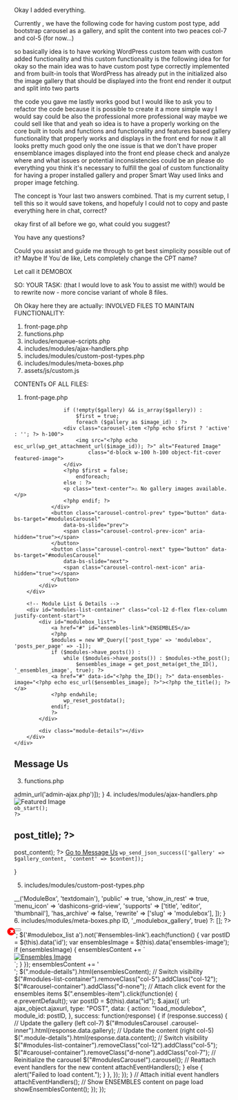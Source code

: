 Okay I added everything.

Currently , we have the following code for having custom post type, add bootstrap carousel as a gallery, and split the content into two peaces col-7 and col-5 (for now...)

so basically idea is to have working WordPress custom team with custom added functionality and this custom functionality is the following idea for for okay so the main idea was to have custom post type correctly implemented and from built-in tools that WordPress has already put in the initialized also the image gallery that should be displayed into the front end render it output and split into two parts 

the code you gave me lastly works good but I would like to ask you to refactor the code because it is possible to create it a more simple way I would say could be also the professional more professional way maybe we could sell like that and yeah so idea is to have a properly working on the core built in tools and functions and functionality and features based gallery functionality that properly works and displays in the front end for now it all looks pretty much good only the one issue is that we don't have proper ensemblance images displayed into the front end please check and analyze where and what issues or potential inconsistencies could be an please do everything you think it's necessary to fulfill the goal of custom functionality for having a proper installed gallery and proper Smart Way used links and proper image fetching.


The concept is Your last two answers combined. That is my current setup, I tell this so it would save tokens, and hopefuly I could not to copy and paste everything here in chat, correct?

okay first of all before we go, what could you suggest?

You have any questions?

Could you assist and guide me through to get best simplicity possible out of it? Maybe If You`de like, Lets completely change the CPT name? 

Let call it DEMOBOX

SO:
YOUR TASK: (that I would love to ask You to assist me with!) would be to rewrite now - more concise variant of whole 8 files.

Oh Okay here they are actually:
INVOLVED FILES TO MAINTAIN FUNCTIONALITY:
1. front-page.php
2. functions.php
3. includes/enqueue-scripts.php
4. includes/modules/ajax-handlers.php
5. includes/modules/custom-post-types.php
6. includes/modules/meta-boxes.php
7. assets/js/custom.js

CONTENTs OF ALL FILES:

1. front-page.php
<?php
get_header(); ?>

<div class="container-fluid h-100">
    <div class="row h-100">
        <!-- Gallery Section (Left) -->
        <div id="carousel-container" class="col-7 d-flex justify-content-center align-items-center vh-100 d-none">
            <div id="modulesCarousel" class="carousel slide h-100 w-100 pointer-event" data-bs-ride="carousel">
                <div class="carousel-inner h-100">
                    <?php
                    $gallery = get_post_meta(get_the_ID(), '_modulebox_gallery', true);
                    $gallery = maybe_unserialize($gallery); // Ensure correct format

                    if (!empty($gallery) && is_array($gallery)) :
                        $first = true;
                        foreach ($gallery as $image_id) : ?>
                    <div class="carousel-item <?php echo $first ? 'active' : ''; ?> h-100">
                        <img src="<?php echo esc_url(wp_get_attachment_url($image_id)); ?>" alt="Featured Image"
                            class="d-block w-100 h-100 object-fit-cover featured-image">
                    </div>
                    <?php $first = false;
                        endforeach;
                    else : ?>
                    <p class="text-center">⚠ No gallery images available.</p>
                    <?php endif; ?>
                </div>
                <button class="carousel-control-prev" type="button" data-bs-target="#modulesCarousel"
                    data-bs-slide="prev">
                    <span class="carousel-control-prev-icon" aria-hidden="true"></span>
                </button>
                <button class="carousel-control-next" type="button" data-bs-target="#modulesCarousel"
                    data-bs-slide="next">
                    <span class="carousel-control-next-icon" aria-hidden="true"></span>
                </button>
            </div>
        </div>

        <!-- Module List & Details -->
        <div id="modules-list-container" class="col-12 d-flex flex-column justify-content-start">
            <div id="modulebox_list">
                <a href="#" id="ensembles-link">ENSEMBLES</a>
                <?php
                $modules = new WP_Query(['post_type' => 'modulebox', 'posts_per_page' => -1]);
                if ($modules->have_posts()) :
                    while ($modules->have_posts()) : $modules->the_post(); 
                        $ensembles_image = get_post_meta(get_the_ID(), '_ensembles_image', true); ?>
                <a href="#" data-id="<?php the_ID(); ?>" data-ensembles-image="<?php echo esc_url($ensembles_image); ?>"><?php the_title(); ?></a>
                <?php endwhile;
                    wp_reset_postdata();
                endif;
                ?>
            </div>

            <div class="module-details"></div>
        </div>
    </div>
</div>

<div class="container text-center py-4">
    <h2 class="display-5">Message Us</h2>
    <div class="d-flex justify-content-center">
        <div id="message-us">
            <?php echo do_shortcode('[contact-form-7 id="235e694" title="message-us"]'); ?>
        </div>
    </div>
</div>

<script>
jQuery(document).ready(function($) {
    function attachEventHandlers() {
        // Handle 'Go to Message Us' button click
        $(".go-to-message-us").off("click").on("click", function() {
            var postTitle = $(this).data("title");
            $("#post-title").val(postTitle);
            $("#your-subject").val(postTitle);
        });

        // Handle "ENSEMBLES" link click
        $("#ensembles-link").on("click", function(e) {
            e.preventDefault();
            showEnsemblesContent();
        });

        // Handle module link click
        $("#modulebox_list a").not("#ensembles-link").click(function(e) {
            e.preventDefault();
            var postID = $(this).data("id");

            $.ajax({
                url: ajax_object.ajaxurl,
                type: "POST",
                data: {
                    action: "load_modulebox",
                    module_id: postID,
                },
                success: function(response) {
                    if (response.success) {
                        // Update the gallery (left col-7)
                        $("#modulesCarousel .carousel-inner").html(response.data.gallery);

                        // Update the content (right col-5)
                        $(".module-details").html(response.data.content);

                        // Switch visibility
                        $("#modules-list-container").removeClass("col-12").addClass("col-5");
                        $("#carousel-container").removeClass("d-none").addClass("col-7");

                        // Reinitialize the carousel
                        $("#modulesCarousel").carousel();

                        // Reattach event handlers for the new content
                        attachEventHandlers();
                    } else {
                        alert("Failed to load content.");
                    }
                },
            });
        });
    }

    function showEnsemblesContent() {
        var ensemblesContent = '<div class="container"><div class="row">';
        $('#modulebox_list a').not('#ensembles-link').each(function() {
            var postID = $(this).data('id');
            var ensemblesImage = $(this).data('ensembles-image');
            if (ensemblesImage) {
                ensemblesContent += `
                    <div class="col-12 col-md-6 col-lg-4">
                        <a href="#" data-id="${postID}" class="ensembles-item">
                            <img src="${ensemblesImage}" class="img-fluid" alt="Ensembles Image">
                        </a>
                    </div>
                `;
            }
        });
        ensemblesContent += '</div></div>';
        $(".module-details").html(ensemblesContent);

        // Switch visibility
        $("#modules-list-container").removeClass("col-5").addClass("col-12");
        $("#carousel-container").addClass("d-none");

        // Attach click event for the ensembles items
        $(".ensembles-item").click(function(e) {
            e.preventDefault();
            var postID = $(this).data("id");
            $.ajax({
                url: ajax_object.ajaxurl,
                type: "POST",
                data: {
                    action: "load_modulebox",
                    module_id: postID,
                },
                success: function(response) {
                    if (response.success) {
                        // Update the gallery (left col-7)
                        $("#modulesCarousel .carousel-inner").html(response.data.gallery);

                        // Update the content (right col-5)
                        $(".module-details").html(response.data.content);

                        // Switch visibility
                        $("#modules-list-container").removeClass("col-12").addClass("col-5");
                        $("#carousel-container").removeClass("d-none").addClass("col-7");

                        // Reinitialize the carousel
                        $("#modulesCarousel").carousel();

                        // Reattach event handlers for the new content
                        attachEventHandlers();
                    } else {
                        alert("Failed to load content.");
                    }
                },
            });
        });
    }

    // Attach initial event handlers
    attachEventHandlers();

    // Show ENSEMBLES content on page load
    showEnsemblesContent();
});
</script>

<?php
get_footer();
?>
   
3. functions.php
<?php

/**
 * @package Bootscore Child
 *
 * @version 6.0.0
 */

// Exit if accessed directly
defined('ABSPATH') || exit;

// Enqueue scripts and styles
require_once get_stylesheet_directory() . '/includes/enqueue-scripts.php';

// Include additional files from the modules directory
foreach (glob(get_stylesheet_directory() . '/includes/modules/*.php') as $file) {
  require_once $file;
}

4. includes/enqueue-scripts.php
<?php

add_action('wp_enqueue_scripts', 'bootscore_child_enqueue_styles');
function bootscore_child_enqueue_styles()
{
    $theme_dir = get_stylesheet_directory_uri();
    $theme_path = get_stylesheet_directory();

    // Enqueue styles
    wp_enqueue_style('main', "$theme_dir/assets/css/main.css", ['parent-style'], date('YmdHi', filemtime("$theme_path/assets/css/main.css")));
    wp_enqueue_style('parent-style', get_template_directory_uri() . '/style.css');
    wp_enqueue_style('lightbox-css', "$theme_dir/assets/css/styles.css");

    // Enqueue scripts
    wp_enqueue_script('custom-js', "$theme_dir/assets/js/custom.js", ['jquery'], date('YmdHi', filemtime("$theme_path/assets/js/custom.js")), true);
    wp_enqueue_script('lightbox-js', "$theme_dir/assets/js/scripts.js", ['jquery'], null, true);
}

/**
 * Enqueue AJAX script for Modulebox
 */
add_action('wp_enqueue_scripts', 'enqueue_ajax_script');
function enqueue_ajax_script()
{
    wp_enqueue_script('modulebox-ajax', get_stylesheet_directory_uri() . '/js/modulebox-ajax.js', ['jquery'], null, true);
    wp_localize_script('modulebox-ajax', 'ajax_object', ['ajaxurl' => admin_url('admin-ajax.php')]);
}

4. includes/modules/ajax-handlers.php
<?php

// AJAX Handler for Content Update
add_action('wp_ajax_load_modulebox', 'load_modulebox_content');
add_action('wp_ajax_nopriv_load_modulebox', 'load_modulebox_content');
function load_modulebox_content()
{
    if (!isset($_POST['module_id']) || !is_numeric($_POST['module_id'])) {
        wp_send_json_error('Invalid request.');
    }

    $post_id = intval($_POST['module_id']);
    $post = get_post($post_id);

    if (!$post) {
        wp_send_json_error('Module not found.');
    }

    // Fetch the gallery images
    $gallery = get_post_meta($post_id, '_modulebox_gallery', true);
    $gallery = maybe_unserialize($gallery);

    ob_start();
    if (!empty($gallery) && is_array($gallery)) :
        $first = true;
        foreach ($gallery as $image_id) : ?>
<div class="carousel-item <?php echo $first ? 'active' : ''; ?>">
    <img src="<?php echo esc_url(wp_get_attachment_url($image_id)); ?>" alt="Featured Image"
        class="d-block w-100 h-100 object-fit-cover featured-image">
</div>
<?php
            $first = false;
        endforeach;
    endif;
    $gallery_content = ob_get_clean();

    ob_start();
    ?>
<h2><?php echo esc_html($post->post_title); ?></h2>
<?php echo apply_filters('the_content', $post->post_content); ?>
<?php if (has_post_thumbnail($post_id)) : ?>
<a href="<?php echo esc_url(wp_get_attachment_url(get_post_thumbnail_id($post_id))); ?>" class="featured-image">
    <?php echo get_the_post_thumbnail($post_id, 'full'); ?>
</a>
<?php endif; ?>
<a href="#message-us" class="btn btn-dark mt-3" data-title="<?php echo esc_attr($post->post_title); ?>">Go to Message
    Us</a>
<?php
    $content = ob_get_clean();

    wp_send_json_success(['gallery' => $gallery_content, 'content' => $content]);
}

5. includes/modules/custom-post-types.php
<?php

// Register MODULEBOX Custom Post Type
add_action('init', 'register_modulebox_cpt');
function register_modulebox_cpt()
{
  register_post_type('modulebox', [
    'label'         => __('ModuleBox', 'textdomain'),
    'public'        => true,
    'show_in_rest'  => true,
    'menu_icon'     => 'dashicons-grid-view',
    'supports'      => ['title', 'editor', 'thumbnail'],
    'has_archive'   => false,
    'rewrite'       => ['slug' => 'modulebox'],
  ]);
}

6. includes/modules/meta-boxes.php
<?php

// Add Gallery Functionality in the Editor
add_action('add_meta_boxes', 'modulebox_gallery_meta_box');
function modulebox_gallery_meta_box()
{
    add_meta_box('modulebox_gallery', __('Module Gallery', 'textdomain'), 'modulebox_gallery_callback', 'modulebox', 'normal', 'high');
}

function modulebox_gallery_callback($post)
{
    wp_nonce_field('modulebox_gallery_nonce', 'modulebox_gallery_nonce_field');
    $gallery = get_post_meta($post->ID, '_modulebox_gallery', true) ?: [];
?>
<div id="modulebox-gallery-container">
    <?php foreach ($gallery as $image_id) : ?>
    <div class="gallery-image">
        <?php echo wp_get_attachment_image($image_id, 'thumbnail'); ?>
        <input type="hidden" name="modulebox_gallery[]" value="<?php echo esc_attr($image_id); ?>">
        <button class="remove-image">✖</button>
    </div>
    <?php endforeach; ?>
</div>
<button id="add-gallery-images" class="button"><?php _e('Add the Gallery', 'textdomain'); ?></button>

<script>
jQuery(document).ready(function($) {
    let frame;
    $('#add-gallery-images').on('click', function(e) {
        e.preventDefault();
        if (frame) frame.open();
        frame = wp.media({
            title: '<?php _e('Select Images', 'textdomain'); ?>',
            multiple: true,
            library: {
                type: 'image'
            }
        }).on('select', function() {
            let images = frame.state().get('selection').toJSON();
            images.forEach(image => {
                $('#modulebox-gallery-container').append(`
                    <div class="gallery-image">
                        <img src="${image.sizes.thumbnail.url}" />
                        <input type="hidden" name="modulebox_gallery[]" value="${image.id}">
                        <button class="remove-image">✖</button>
                    </div>
                `);
            });
        }).open();
    });

    $(document).on('click', '.remove-image', function(e) {
        e.preventDefault();
        $(this).closest('.gallery-image').remove();
    });
});
</script>

<style>
.gallery-image {
    display: inline-block;
    margin: 5px;
    position: relative;
}

.remove-image {
    position: absolute;
    top: 3px;
    right: 3px;
    background: red;
    color: white;
    border: none;
    cursor: pointer;
    font-size: 12px;
    width: 18px;
    height: 18px;
    border-radius: 50%;
}
</style>
<?php
}

add_action('save_post', 'save_modulebox_gallery');
function save_modulebox_gallery($post_id)
{
    if (!isset($_POST['modulebox_gallery_nonce_field']) || !wp_verify_nonce($_POST['modulebox_gallery_nonce_field'], 'modulebox_gallery_nonce')) return;
    if (defined('DOING_AUTOSAVE') && DOING_AUTOSAVE) return;
    if (!current_user_can('edit_post', $post_id)) return;

    update_post_meta($post_id, '_modulebox_gallery', isset($_POST['modulebox_gallery']) ? array_map('intval', $_POST['modulebox_gallery']) : []);
}

8. assets/js/custom.js
document.addEventListener("DOMContentLoaded", function () {
  jQuery(document).ready(function ($) {
    function attachEventHandlers() {
      // Handle 'Go to Message Us' button click
      $(".go-to-message-us")
        .off("click")
        .on("click", function () {
          var postTitle = $(this).data("title");
          $("#post-title").val(postTitle);
          $("#your-subject").val(postTitle);
        });

      // Handle "ENSEMBLES" link click
      $("#ensembles-link").on("click", function(e) {
        e.preventDefault();
        showEnsemblesContent();
      });

      // Handle module link click
      $("#modulebox_list a").not("#ensembles-link").click(function (e) {
        e.preventDefault();
        var postID = $(this).data("id");

        $.ajax({
          url: ajax_object.ajaxurl,
          type: "POST",
          data: {
            action: "load_modulebox",
            module_id: postID,
          },
          success: function (response) {
            if (response.success) {
              // Update the gallery (left col-7)
              $("#modulesCarousel .carousel-inner").html(response.data.gallery);

              // Update the content (right col-5)
              $(".module-details").html(response.data.content);

              // Switch visibility
              $("#modules-list-container").removeClass("col-12").addClass("col-5");
              $("#carousel-container").removeClass("d-none").addClass("col-7");

              // Reinitialize the carousel
              $("#modulesCarousel").carousel();

              // Reattach event handlers for the new content
              attachEventHandlers();
            } else {
              alert("Failed to load content.");
            }
          },
        });
      });
    }

    function showEnsemblesContent() {
      var ensemblesContent = '<div class="container"><div class="row">';
      $('#modulebox_list a').not('#ensembles-link').each(function() {
        var postID = $(this).data('id');
        var ensemblesImage = $(this).data('ensembles-image');
        if (ensemblesImage) {
          ensemblesContent += `
            <div class="col-12 col-md-6 col-lg-4">
              <a href="#" data-id="${postID}" class="ensembles-item">
                <img src="${ensemblesImage}" class="img-fluid" alt="Ensembles Image">
              </a>
            </div>
          `;
        }
      });
      ensemblesContent += '</div></div>';
      $(".module-details").html(ensemblesContent);

      // Switch visibility
      $("#modules-list-container").removeClass("col-5").addClass("col-12");
      $("#carousel-container").addClass("d-none");

      // Attach click event for the ensembles items
      $(".ensembles-item").click(function(e) {
        e.preventDefault();
        var postID = $(this).data("id");
        $.ajax({
          url: ajax_object.ajaxurl,
          type: "POST",
          data: {
            action: "load_modulebox",
            module_id: postID,
          },
          success: function(response) {
            if (response.success) {
              // Update the gallery (left col-7)
              $("#modulesCarousel .carousel-inner").html(response.data.gallery);

              // Update the content (right col-5)
              $(".module-details").html(response.data.content);

              // Switch visibility
              $("#modules-list-container").removeClass("col-12").addClass("col-5");
              $("#carousel-container").removeClass("d-none").addClass("col-7");

              // Reinitialize the carousel
              $("#modulesCarousel").carousel();

              // Reattach event handlers for the new content
              attachEventHandlers();
            } else {
              alert("Failed to load content.");
            }
          },
        });
      });
    }

    // Attach initial event handlers
    attachEventHandlers();

    // Show ENSEMBLES content on page load
    showEnsemblesContent();
  });
});


   
